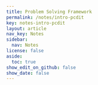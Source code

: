 ```yaml
---
title: Problem Solving Framework
permalink: /notes/intro-pcdit
key: notes-intro-pcdit
layout: article
nav_key: Notes
sidebar:
  nav: Notes
license: false
aside:
  toc: true
show_edit_on_github: false
show_date: false
---
```

